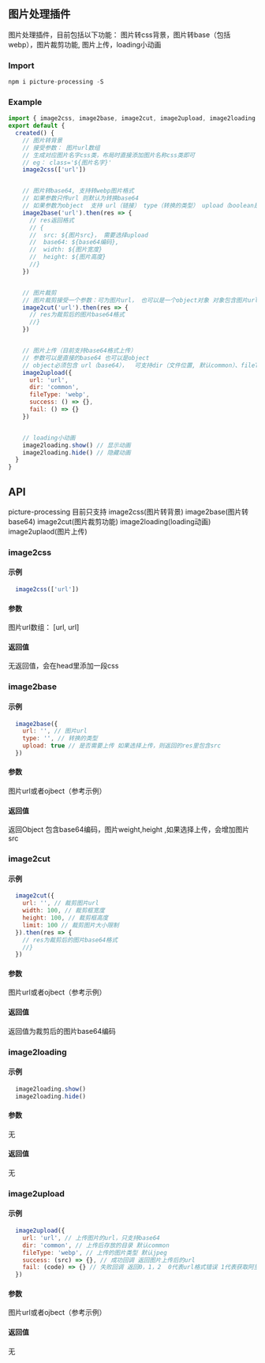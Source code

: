 ## 图片处理插件
图片处理插件，目前包括以下功能： 图片转css背景，图片转base（包括webp），图片裁剪功能, 图片上传，loading小动画

### Import
```js
npm i picture-processing -S
```

### Example

```js
import { image2css, image2base, image2cut, image2upload, image2loading } from 'picture-processing';
export default {
  created() {
    // 图片转背景 
    // 接受参数： 图片url数组
    // 生成对应图片名字css类，布局时直接添加图片名称css类即可
    // eg： class='${图片名字}'
    image2css(['url'])


    // 图片转base64, 支持转webp图片格式
    // 如果参数只传url 则默认为转换base64
    // 如果参数为object  支持 url（链接） type（转换的类型） upload（boolean是否上传）
    image2base('url').then(res => {
      // res返回格式
      // {
      //  src: ${图片src}， 需要选择upload
      //  base64: ${base64编码},
      //  width: ${图片宽度}
      //  height: ${图片高度}
      //}
    })


    // 图片裁剪
    // 图片裁剪接受一个参数：可为图片url， 也可以是一个object对象 对象包含图片url  裁剪框width，height，裁剪大小限制limit
    image2cut('url').then(res => {
      // res为裁剪后的图片base64格式
      //}
    })


    // 图片上传（目前支持base64格式上传）
    // 参数可以是直接的base64 也可以是object
    // object必须包含 url（base64），  可支持dir（文件位置, 默认common）、fileType（上传后生成的类型， 默认jpeg）、success（function）、fail（function）
    image2upload({
      url: 'url',
      dir: 'common',
      fileType: 'webp',
      success: () => {},
      fail: () => {}
    })


    // loading小动画
    image2loading.show() // 显示动画
    image2loading.hide() // 隐藏动画
  }
}
```

## **API**
picture-processing 目前只支持 image2css(图片转背景) image2base(图片转base64) image2cut(图片裁剪功能) image2loading(loading动画) image2uplaod(图片上传)

### **image2css**

#### 示例
```js
  image2css(['url'])
```

#### 参数
  图片url数组： [url, url]

#### 返回值
  无返回值，会在head里添加一段css



### **image2base**

#### 示例
```js
  image2base({
    url: '', // 图片url
    type: '', // 转换的类型
    upload: true // 是否需要上传 如果选择上传，则返回的res里包含src
  })
```

#### 参数
  图片url或者ojbect（参考示例）

#### 返回值
  返回Object 包含base64编码，图片weight,height ,如果选择上传，会增加图片src


### **image2cut**

#### 示例
```js
  image2cut({
    url: '', // 裁剪图片url
    width: 100, // 裁剪框宽度
    height: 100, // 裁剪框高度
    limit: 100 // 裁剪图片大小限制
  }).then(res => {
    // res为裁剪后的图片base64格式
    //}
  })
```

#### 参数
  图片url或者ojbect（参考示例）

#### 返回值
  返回值为裁剪后的图片base64编码


### **image2loading**

#### 示例
```js
  image2loading.show()
  image2loading.hide()
```

#### 参数
  无

#### 返回值
  无

### **image2upload**

#### 示例
```js
  image2upload({
    url: 'url', // 上传图片的url，只支持base64
    dir: 'common', // 上传后存放的目录 默认common
    fileType: 'webp', // 上传的图片类型 默认jpeg
    success: (src) => {}, // 成功回调 返回图片上传后的url
    fail: (code) => {} // 失败回调 返回0，1，2  0代表url格式错误 1代表获取阿里云签名失败 2代表上传失败
  })
```

#### 参数
  图片url或者ojbect（参考示例）

#### 返回值
  无